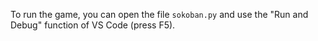 To run the game, you can open the file `sokoban.py` and use the "Run and Debug" function of VS Code (press F5).